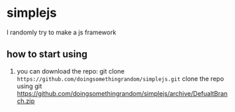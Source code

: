 # simplejs
I randomly try to make a js framework
## how to start using
1. you can download the repo: git clone `https://github.com/doingsomethingrandom/simplejs.git` clone the repo using git https://github.com/doingsomethingrandom/simplejs/archive/DefualtBranch.zip
